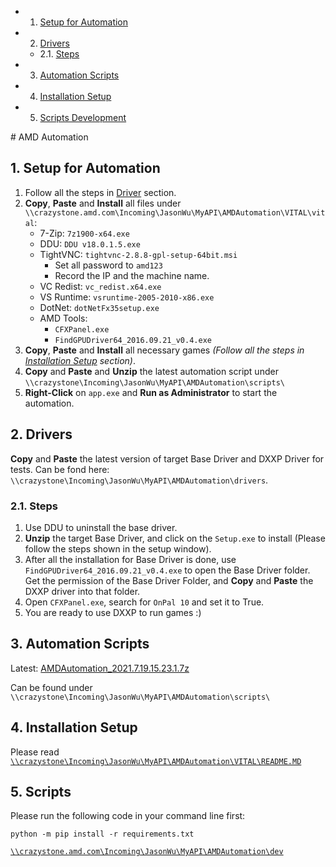 <!-- vscode-markdown-toc -->
* 1. [Setup for Automation](#SetupforAutomation)
* 2. [Drivers](#spanidDriversDriversspan)
	* 2.1. [Steps](#Steps)
* 3. [Automation Scripts](#AutomationScripts)
* 4. [<span id="Installation">Installation Setup</span>](#spanidInstallationInstallationSetupspan)
* 5. [Scripts Development](#ScriptsDevelopment)

<!-- vscode-markdown-toc-config
	numbering=true
	autoSave=true
	/vscode-markdown-toc-config -->
<!-- /vscode-markdown-toc --># AMD Automation

##  1. <a name='SetupforAutomation'></a>Setup for Automation

1. Follow all the steps in <a href="#Drivers">Driver</a> section.
2. **Copy**, **Paste** and **Install** all files under `\\crazystone.amd.com\Incoming\JasonWu\MyAPI\AMDAutomation\VITAL\vital`:
    * 7-Zip: `7z1900-x64.exe`
    * DDU: `DDU v18.0.1.5.exe`
    * TightVNC: `tightvnc-2.8.8-gpl-setup-64bit.msi`
        * Set all password to `amd123`
        * Record the IP and the machine name.
    * VC Redist: `vc_redist.x64.exe`
    * VS Runtime: `vsruntime-2005-2010-x86.exe`
    * DotNet: `dotNetFx35setup.exe`
    * AMD Tools:
        * `CFXPanel.exe`
        * `FindGPUDriver64_2016.09.21_v0.4.exe`
3. **Copy**, **Paste** and **Install** all necessary games _(Follow all the steps in <a href="#Installation">Installation Setup</a> section)_.
4. **Copy** and **Paste** and **Unzip** the latest automation script under `\\crazystone\Incoming\JasonWu\MyAPI\AMDAutomation\scripts\`
5. **Right-Click** on `app.exe` and **Run as Administrator** to start the automation.

##  2. <a name='spanidDriversDriversspan'></a><span id="Drivers">Drivers</span>

**Copy** and **Paste** the latest version of target Base Driver and DXXP Driver for tests.
Can be fond here: `\\crazystone\Incoming\JasonWu\MyAPI\AMDAutomation\drivers`.

###  2.1. <a name='Steps'></a>Steps

1. Use DDU to uninstall the base driver.
2. **Unzip** the target Base Driver, and click on the `Setup.exe` to install (Please follow the steps shown in the setup window).
3. After all the installation for Base Driver is done, use `FindGPUDriver64_2016.09.21_v0.4.exe` to open the Base Driver folder. Get the permission of the Base Driver Folder, and **Copy** and **Paste** the DXXP driver into that folder.
4. Open `CFXPanel.exe`, search for `OnPal 10` and set it to True.
5. You are ready to use DXXP to run games :)

##  3. <a name='AutomationScripts'></a>Automation Scripts

Latest: [AMDAutomation_2021.7.19.15.23.1.7z](\\crazystone.amd.com\Incoming\JasonWu\MyAPI\AMDAutomation\scripts\AMDAutomation_2021.7.19.15.23.1)

Can be found under `\\crazystone\Incoming\JasonWu\MyAPI\AMDAutomation\scripts\`

##  4. <a name='spanidInstallationInstallationSetupspan'></a><span id="Installation">Installation Setup</span>

Please read [`\\crazystone\Incoming\JasonWu\MyAPI\AMDAutomation\VITAL\README.MD`](.\VITAL\README.MD)

##  5. <a name='ScriptsDevelopment'></a>Scripts

Please run the following code in your command line first:

```
python -m pip install -r requirements.txt
```

[`\\crazystone.amd.com\Incoming\JasonWu\MyAPI\AMDAutomation\dev`](.\dev)
